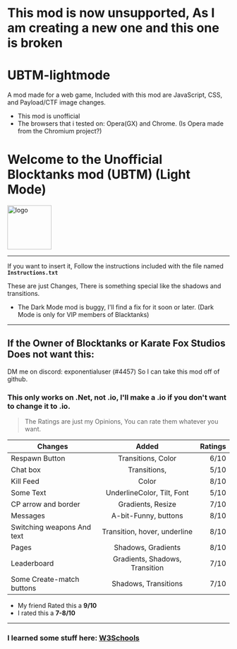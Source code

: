 # This mod is now unsupported, As I am creating a new one and this one is broken

# UBTM-lightmode
A mod made for a web game, Included with this mod are JavaScript, CSS, and Payload/CTF image changes.

* This mod is unofficial
* The browsers that i tested on: Opera(GX) and Chrome. (Is Opera made from the Chromium project?)

<h1>Welcome to the Unofficial Blocktanks mod (UBTM) (Light Mode)</h1>
<img src="https://blocktanks.net/assets/Tank%20Icon.png" alt="logo" width="100"/>

------------

If you want to insert it, Follow the instructions included with the file named **`Instructions.txt`**

These are just Changes, There is something special like the shadows and transitions.


- The Dark Mode mod is buggy, I'll find a fix for it soon or later. (Dark Mode is only for VIP members of Blacktanks)

---

## If the Owner of Blocktanks or Karate Fox Studios Does not want this:
DM me on discord: exponentialuser (#4457)
So I can take this mod off of github.

### This only works on .Net, not .io, I'll make a .io if you don't want to change it to .io.

> The Ratings are just my Opinions, You can rate them whatever you want. 

| Changes                           | Added                          | Ratings |
| --------------------------------- |:------------------------------:| -------:|
| Respawn Button                    | Transitions, Color             |  6/10   |
| Chat box                          | Transitions,                   |  5/10   |
| Kill Feed                         | Color                          |  8/10   |
| Some Text                         | UnderlineColor, Tilt, Font     |  5/10   |
| CP arrow and border               | Gradients, Resize              |  7/10   |
| Messages                          | A-bit-Funny, buttons           |  8/10   |
| Switching weapons And text        | Transition, hover, underline   |  8/10   |
| Pages                             | Shadows, Gradients             |  8/10   |
| Leaderboard                       | Gradients, Shadows, Transition |  7/10   |
| Some Create-match buttons         | Shadows, Transitions           |  7/10   |

* My friend Rated this a **9/10**
* I rated this a **7-8/10**

----
### I learned some stuff here: [W3Schools](https://www.w3schools.com)
